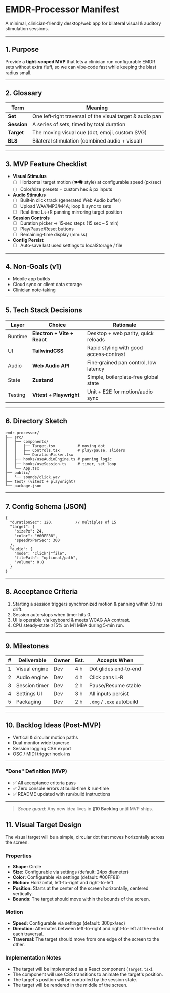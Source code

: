 # EMDR‑Processor Manifest  
A minimal, clinician‑friendly desktop/web app for bilateral visual & auditory stimulation sessions.

---
## 1. Purpose
Provide a **tight‑scoped MVP** that lets a clinician run configurable EMDR sets without extra fluff, so we can vibe‑code fast while keeping the blast radius small.

---
## 2. Glossary
| Term | Meaning |
| --- | --- |
| **Set** | One left‑right traversal of the visual target & audio pan |
| **Session** | A series of sets, timed by total duration |
| **Target** | The moving visual cue (dot, emoji, custom SVG) |
| **BLS** | Bilateral stimulation (combined audio + visual) |

---
## 3. MVP Feature Checklist
- **Visual Stimulus**
  - [ ] Horizontal target motion (👁️‍🗨️  style) at configurable speed (px/sec)
  - [ ] Color/size presets + custom hex & px inputs
- **Audio Stimulus**
  - [ ] Built‑in click track (generated Web Audio buffer)
  - [ ] Upload WAV/MP3/M4A; loop & sync to sets
  - [ ] Real‑time L↔R panning mirroring target position
- **Session Controls**
  - [ ] Duration picker → 15‑sec steps (15 sec – 5 min)
  - [ ] Play/Pause/Reset buttons
  - [ ] Remaining‑time display (mm:ss)
- **Config Persist**
  - [ ] Auto‑save last used settings to localStorage / file

---
## 4. Non‑Goals (v1)
- Mobile app builds
- Cloud sync or client data storage
- Clinician note‑taking

---
## 5. Tech Stack Decisions
| Layer | Choice | Rationale |
| --- | --- | --- |
| Runtime | **Electron + Vite + React** | Desktop + web parity, quick reloads |
| UI | **TailwindCSS** | Rapid styling with good access‑contrast |
| Audio | **Web Audio API** | Fine‑grained pan control, low latency |
| State | **Zustand** | Simple, boilerplate‑free global state |
| Testing | **Vitest + Playwright** | Unit + E2E for motion/audio sync |

---
## 6. Directory Sketch
```text
emdr‑processor/
├── src/
│   ├── components/
│   │   ├── Target.tsx          # moving dot
│   │   ├── Controls.tsx        # play/pause, sliders
│   │   └── DurationPicker.tsx
│   ├── hooks/useAudioEngine.ts # panning logic
│   ├── hooks/useSession.ts     # timer, set loop
│   └── App.tsx
├── public/
│   └── sounds/click.wav
├── test/ (vitest + playwright)
└── package.json
```

---
## 7. Config Schema (JSON)
```jsonc
{
  "durationSec": 120,          // multiples of 15
  "target": {
    "sizePx": 24,
    "color": "#00FF88",
    "speedPxPerSec": 300
  },
  "audio": {
    "mode": "click"|"file",
    "filePath": "optional/path",
    "volume": 0.8
  }
}
```

---
## 8. Acceptance Criteria
1. Starting a session triggers synchronized motion & panning within 50 ms drift.
2. Session auto‑stops when timer hits 0.
3. UI is operable via keyboard & meets WCAG AA contrast.
4. CPU steady‑state ≤15% on M1 MBA during 5‑min run.

---
## 9. Milestones
| # | Deliverable | Owner | Est. | Accepts When |
| - | ----------- | ----- | ---- | ------------- |
| 1 | Visual engine | Dev | 4 h | Dot glides end‑to‑end |
| 2 | Audio engine | Dev | 4 h | Click pans L‑R |
| 3 | Session timer | Dev | 2 h | Pause/Resume stable |
| 4 | Settings UI  | Dev | 3 h | All inputs persist |
| 5 | Packaging    | Dev | 2 h | `.dmg` / `.exe` autobuild |

---
## 10. Backlog Ideas (Post‑MVP)
- Vertical & circular motion paths
- Dual‑monitor wide traverse
- Session logging CSV export
- OSC / MIDI trigger hook‑ins

---
### "Done" Definition (MVP)
- ✅ All acceptance criteria pass
- ✅ Zero console errors at build‑time & run‑time
- ✅ README updated with run/build instructions

---
> *Scope guard:* Any new idea lives in **§10 Backlog** until MVP ships.

## 11. Visual Target Design

The visual target will be a simple, circular dot that moves horizontally across the screen.

### Properties

*   **Shape:** Circle
*   **Size:** Configurable via settings (default: 24px diameter)
*   **Color:** Configurable via settings (default: #00FF88)
*   **Motion:** Horizontal, left-to-right and right-to-left
*   **Position:** Starts at the center of the screen horizontally, centered vertically.
* **Bounds**: The target should move within the bounds of the screen.

### Motion

*   **Speed:** Configurable via settings (default: 300px/sec)
*   **Direction:** Alternates between left-to-right and right-to-left at the end of each traversal.
* **Traversal**: The target should move from one edge of the screen to the other.

### Implementation Notes

*   The target will be implemented as a React component (`Target.tsx`).
*   The component will use CSS transitions to animate the target's position.
*   The target's position will be controlled by the session state.
* The target will be rendered in the middle of the screen.
